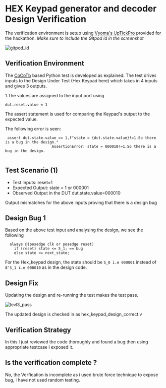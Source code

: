 # HEX Keypad generator and decoder Design Verification

The verification environment is setup using [Vyoma's UpTickPro](https://vyomasystems.com) provided for the hackathon.
*Make sure to include the Gitpod id in the screenshot*

![gitpod_id](https://user-images.githubusercontent.com/56909326/181591993-80b70ef5-2b40-45d7-9438-289830793176.png)



## Verification Environment

The [CoCoTb](https://www.cocotb.org/) based Python test is developed as explained. The test drives inputs to the Design Under Test (Hex Keypad here) which takes in 4 inputs  and gives 3 outputs.

1.The values are assigned to the input port using 
```
dut.reset.value = 1

```
The assert statement is used for comparing the Keypad's output to the expected value.

The following error is seen:
```
 assert dut.state.value == 1,f"state = {dut.state.value}!=1.So there is a bug in the design."
                     AssertionError: state = 000010!=1.So there is a bug in the design.
                     
```

## Test Scenario **(1)**
- Test Inputs: reset=1 
- Expected Output: state = 1 or 000001
- Observed Output in the DUT dut.state.value=000010

Output mismatches for the above inputs proving that there is a design bug

## Design Bug 1
Based on the above test input and analysing the design, we see the following

```
  always @(posedge clk or posedge reset)
    if (reset) state <= S_1; == bug
    else state <= next_state;

```
For the Hex_keypad design, the state should be ```S_0 i.e 000001``` instead of ```8'S_1 i.e 000010``` as in the design code.

## Design Fix
Updating the design and re-running the test makes the test pass.

![levl3_pass](https://user-images.githubusercontent.com/56909326/182034288-cad7ff20-59f0-4319-8fa9-0bc3c2caad6e.png)



The updated design is checked in as hex_keypad_design_correct.v


## Verification Strategy
In this I just reviewed the code thoroughly and found a bug then using appropriate testcase i exposed it.

## Is the verification complete ?
No, the Verfication is incomplete as i used brute force technique to expose bug, I have not used random testing.

